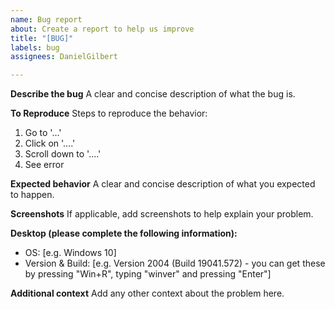 ```yaml
---
name: Bug report
about: Create a report to help us improve
title: "[BUG]"
labels: bug
assignees: DanielGilbert

---
```


**Describe the bug**
A clear and concise description of what the bug is.

**To Reproduce**
Steps to reproduce the behavior:
1. Go to '...'
2. Click on '....'
3. Scroll down to '....'
4. See error

**Expected behavior**
A clear and concise description of what you expected to happen.

**Screenshots**
If applicable, add screenshots to help explain your problem.

**Desktop (please complete the following information):**
 - OS: [e.g. Windows 10]
 - Version & Build: [e.g. Version 2004 (Build 19041.572) - you can get these by pressing "Win+R", typing "winver" and pressing "Enter"]

**Additional context**
Add any other context about the problem here.
